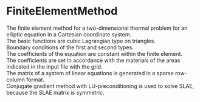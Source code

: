 # FiniteElementMethod
The finite element method for a two-dimensional thermal problem for an elliptic equation in a Cartesian coordinate system.<br>
The basic functions are cubic Lagrangian type on triangles.<br>
Boundary conditions of the first and second types.<br>
The coefficients of the equation are constant within the finite element.<br>
The coefficients are set in accordance with the materials of the areas indicated in the input file with the grid.<br>
The matrix of a system of linear equations is generated in a sparse row-column format.<br>
Conjugate gradient method with LU-preconditioning is used to solve SLAE, because the SLAE matrix is symmetric.
